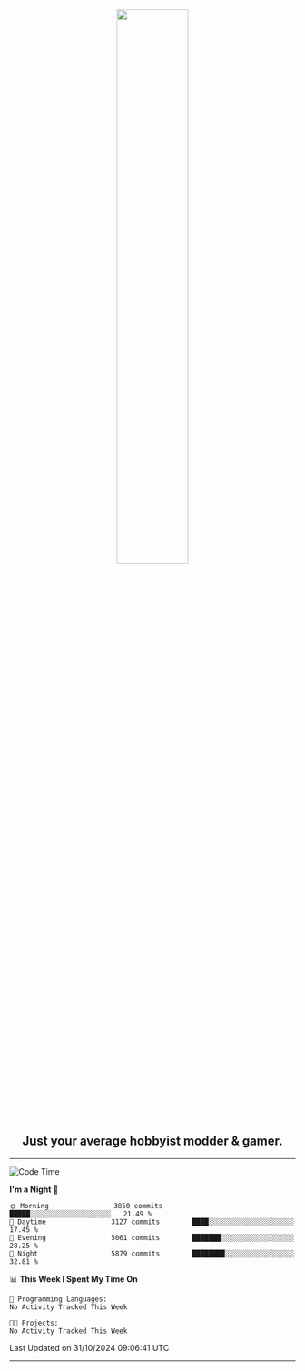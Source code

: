 <div align="center">
  <a href="https://apexmodder.xyz/"><img width="50%" height="50%" src="https://i.imgur.com/pc4HkGz.png"></a>
</div>
<h2 align="center">Just your average hobbyist modder & gamer.</h2>

---

<!--START_SECTION:waka-->
![Code Time](http://img.shields.io/badge/Code%20Time-1%2C478%20hrs%2039%20mins-blue)

**I'm a Night 🦉** 

```text
🌞 Morning                3850 commits        █████░░░░░░░░░░░░░░░░░░░░   21.49 % 
🌆 Daytime                3127 commits        ████░░░░░░░░░░░░░░░░░░░░░   17.45 % 
🌃 Evening                5061 commits        ███████░░░░░░░░░░░░░░░░░░   28.25 % 
🌙 Night                  5879 commits        ████████░░░░░░░░░░░░░░░░░   32.81 % 
```


📊 **This Week I Spent My Time On** 

```text
💬 Programming Languages: 
No Activity Tracked This Week

🐱‍💻 Projects: 
No Activity Tracked This Week
```


 Last Updated on 31/10/2024 09:06:41 UTC
<!--END_SECTION:waka-->

---

